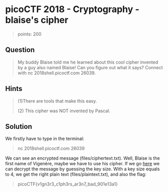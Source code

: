 # picoCTF 2018 - Cryptography - blaise's cipher
>points: 200

## Question
>My buddy Blaise told me he learned about this cool cipher invented by a guy also named Blaise! Can you figure out what it says? Connect with nc 2018shell.picoctf.com 26039.

## Hints
>(1)There are tools that make this easy. 
>
>(2) This cipher was NOT invented by Pascal.

## Solution
We firstly have to type in the terminal:
>nc 2018shell.picoctf.com 26039
>

We can see an encrypted message (files/ciphertext.txt).
Well, Blaise is the first name of Vigenère, maybe we have to use his cipher.
If we go [here](https://www.dcode.fr/vigenere-cipher) we can decrypt the message by guessing the key size. With a key size equals to 4, we get the right plain text (files/plaintext.txt), and also the flag:
>picoCTF{v1gn3r3_c1ph3rs_ar3n7_bad_901e13a1}
